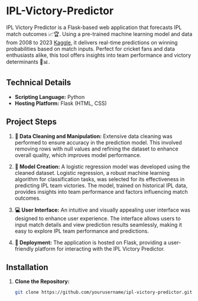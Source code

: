 # IPL-Victory-Predictor
IPL Victory Predictor is a Flask-based web application that forecasts IPL match outcomes 📈🏆. Using a pre-trained machine learning model and data from 2008 to 2023 [Kaggle](https://www.kaggle.com/datasets/patrickb1912/ipl-complete-dataset-20082020/data), it delivers real-time predictions on winning probabilities based on match inputs. Perfect for cricket fans and data enthusiasts alike, this tool offers insights into team performance and victory determinants 💪📊.

## Technical Details

- **Scripting Language:** Python
- **Hosting Platform:** Flask (HTML, CSS)


## Project Steps

1. **🧹 Data Cleaning and Manipulation:**
   Extensive data cleaning was performed to ensure accuracy in the prediction model. This involved removing rows with null values and refining the dataset to enhance overall quality, which improves model performance.

2. **🔬 Model Creation:**
   A logistic regression model was developed using the cleaned dataset. Logistic regression, a robust machine learning algorithm for classification tasks, was selected for its effectiveness in predicting IPL team victories. The model, trained on historical IPL data, provides insights into team performance and factors influencing match outcomes.

3. **💻 User Interface:**
   An intuitive and visually appealing user interface was designed to enhance user experience. The interface allows users to input match details and view prediction results seamlessly, making it easy to explore IPL team performance and predictions.

4. **🚀 Deployment:**
   The application is hosted on Flask, providing a user-friendly platform for interacting with the IPL Victory Predictor.

## Installation

1. **Clone the Repository:**
   ```bash
   git clone https://github.com/yourusername/ipl-victory-predictor.git
